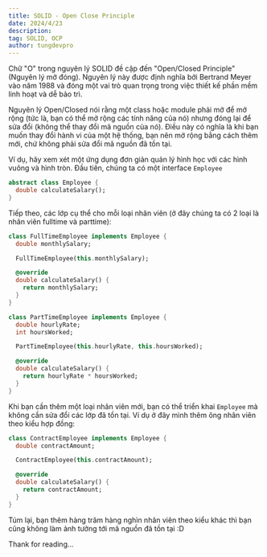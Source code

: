 ```yaml
---
title: SOLID - Open Close Principle
date: 2024/4/23
description: 
tag: SOLID, OCP
author: tungdevpro
---
```


Chữ "O" trong nguyên lý SOLID đề cập đến "Open/Closed Principle" (Nguyên lý mở đóng). Nguyên lý này được định nghĩa bởi Bertrand Meyer vào năm 1988 và đóng một vai trò quan trọng trong việc thiết kế phần mềm linh hoạt và dễ bảo trì.

Nguyên lý Open/Closed nói rằng một class hoặc module phải mở để mở rộng (tức là, bạn có thể mở rộng các tính năng của nó) nhưng đóng lại để sửa đổi (không thể thay đổi mã nguồn của nó). Điều này có nghĩa là khi bạn muốn thay đổi hành vi của một hệ thống, bạn nên mở rộng bằng cách thêm mới, chứ không phải sửa đổi mã nguồn đã tồn tại.

Ví dụ, hãy xem xét một ứng dụng đơn giản quản lý hình học với các hình vuông và hình tròn. Đầu tiên, chúng ta có một interface `Employee`

```dart
abstract class Employee {
  double calculateSalary();
}
```

Tiếp theo, các lớp cụ thể cho mỗi loại nhân viên (ở đây chúng ta có 2 loại là nhân viên fulltime và parttime):

```dart
class FullTimeEmployee implements Employee {
  double monthlySalary;

  FullTimeEmployee(this.monthlySalary);

  @override
  double calculateSalary() {
    return monthlySalary;
  }
}

class PartTimeEmployee implements Employee {
  double hourlyRate;
  int hoursWorked;

  PartTimeEmployee(this.hourlyRate, this.hoursWorked);

  @override
  double calculateSalary() {
    return hourlyRate * hoursWorked;
  }
}
```

Khi bạn cần thêm một loại nhân viên mới, bạn có thể triển khai `Employee` mà không cần sửa đổi các lớp đã tồn tại. Ví dụ ở đây mình thêm ông nhân viên theo kiểu hợp đồng:

```dart
class ContractEmployee implements Employee {
  double contractAmount;

  ContractEmployee(this.contractAmount);

  @override
  double calculateSalary() {
    return contractAmount;
  }
}
```

Túm lại, bạn thêm hàng trăm hàng nghìn nhân viên theo kiểu khác thì bạn cũng không làm ảnh tưởng tới mã nguồn đã tồn tại :D

Thank for reading...